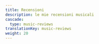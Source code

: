 ```yaml
---
title: Recensioni
description: le mie recensioni musicali
cascade:
  type: music-reviews
translationKey: music-reviews
weight: 20
---
```

